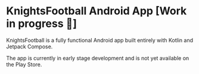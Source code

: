 KnightsFootball Android App [Work in progress 🚧]
==================

KnightsFootball is a fully functional Android app built entirely with Kotlin and Jetpack Compose.

The app is currently in early stage development and is not yet available on the Play Store.
